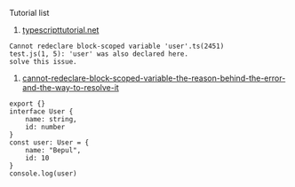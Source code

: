 Tutorial list
1. [typescripttutorial.net](https://www.typescripttutorial.net/typescript-tutorial/what-is-typescript/)

```
Cannot redeclare block-scoped variable 'user'.ts(2451)
test.js(1, 5): 'user' was also declared here.
solve this issue.
```
1. [cannot-redeclare-block-scoped-variable-the-reason-behind-the-error-and-the-way-to-resolve-it](https://www.aritsltd.com/blog/frontend-development/cannot-redeclare-block-scoped-variable-the-reason-behind-the-error-and-the-way-to-resolve-it/)
```
export {}
interface User {
    name: string,
    id: number
}
const user: User = {
    name: "Bepul",
    id: 10
}
console.log(user)

```